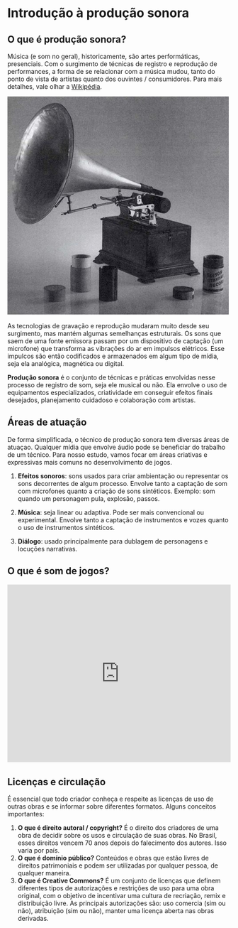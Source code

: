 # Introdução à produção sonora

## O que é produção sonora?

Música (e som no geral), historicamente, são artes performáticas, presenciais. Com o surgimento de técnicas de registro e reprodução de performances, a forma de se relacionar com a música mudou, tanto do ponto de vista de artistas quanto dos ouvintes / consumidores. Para mais detalhes, vale olhar a [Wikipédia](https://pt.wikipedia.org/wiki/Grava%C3%A7%C3%A3o_e_reprodu%C3%A7%C3%A3o_sonora).

![Fonógrafo](https://raw.githubusercontent.com/puccjogos/LabAudio-2015-2S/master/Docs/IMGS/fonoografo.jpg)

As tecnologias de gravação e reprodução mudaram muito desde seu surgimento, mas mantém algumas semelhanças estruturais. Os sons que saem de uma fonte emissora passam por um dispositivo de captação (um microfone) que transforma as vibrações do ar em impulsos elétricos. Esse impulcos são então codificados e armazenados em algum tipo de mídia, seja ela analógica, magnética ou digital.

**Produção sonora** é o conjunto de técnicas e práticas envolvidas nesse processo de registro de som, seja ele musical ou não. Ela envolve o uso de equipamentos especializados, criatividade em conseguir efeitos finais desejados, planejamento cuidadoso e colaboração com artistas.

## Áreas de atuação

De forma simplificada, o técnico de produção sonora tem diversas áreas de atuaçao. Qualquer mídia que envolve áudio pode se beneficiar do trabalho de um técnico. Para nosso estudo, vamos focar em áreas criativas e expressivas mais comuns no desenvolvimento de jogos.

1. **Efeitos sonoros**: sons usados para criar ambientação ou representar os sons decorrentes de algum processo. Envolve tanto a captação de som com microfones quanto a criação de sons sintéticos. Exemplo: som quando um personagem pula, explosão, passos.

1. **Música**: seja linear ou adaptiva. Pode ser mais convencional ou experimental. Envolve tanto a captação de instrumentos e vozes quanto o uso de instrumentos sintéticos.

1. **Diálogo**: usado principalmente para dublagem de personagens e locuções narrativas.

## O que é som de jogos?

<iframe width="100%" height="400" src="https://www.youtube.com/embed/sM4YAio2LM4" frameborder="0" allowfullscreen></iframe>

## Licenças e circulação

É essencial que todo criador conheça e respeite as licenças de uso de outras obras e se informar sobre diferentes formatos. Alguns conceitos importantes:

1. **O que é direito autoral / copyright?** É o direito dos criadores de uma obra de decidir sobre os usos e circulação de suas obras. No Brasil, esses direitos vencem 70 anos depois do falecimento dos autores. Isso varia por país.
1. **O que é domínio público?** Conteúdos e obras que estão livres de direitos patrimoniais e podem ser utilizadas por qualquer pessoa, de qualquer maneira.
3. **O que é Creative Commons?** É um conjunto de licenças que definem diferentes tipos de autorizações e restrições de uso para uma obra original, com o objetivo de incentivar uma cultura de recriação, remix e distribuição livre. As principais autorizações são: uso comercia (sim ou não), atribuição (sim ou não), manter uma licença aberta nas obras derivadas.
